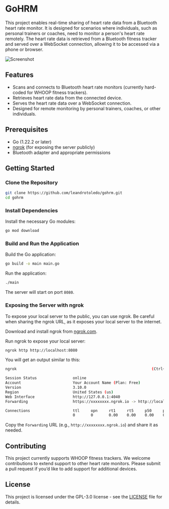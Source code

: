 # GoHRM

This project enables real-time sharing of heart rate data from a Bluetooth heart rate monitor. It is designed for scenarios where individuals, such as personal trainers or coaches, need to monitor a person's heart rate remotely. The heart rate data is retrieved from a Bluetooth fitness tracker and served over a WebSocket connection, allowing it to be accessed via a phone or browser.

![Screenshot](https://github.com/leandrotoledo/gohrm/assets/615742/b710e85f-3ea0-43dd-9e6f-e940d10389b4)

## Features

- Scans and connects to Bluetooth heart rate monitors (currently hard-coded for WHOOP fitness trackers).
- Retrieves heart rate data from the connected device.
- Serves the heart rate data over a WebSocket connection.
- Designed for remote monitoring by personal trainers, coaches, or other individuals.

## Prerequisites

- Go (1.22.2 or later)
- [ngrok](https://ngrok.com/) (for exposing the server publicly)
- Bluetooth adapter and appropriate permissions

## Getting Started

### Clone the Repository

```sh
git clone https://github.com/leandrotoledo/gohrm.git
cd gohrm
```

### Install Dependencies

Install the necessary Go modules:

```sh
go mod download
```

### Build and Run the Application

Build the Go application:

```sh
go build -o main main.go
```

Run the application:

```sh
./main
```

The server will start on port `8080`.

### Exposing the Server with ngrok

To expose your local server to the public, you can use ngrok. Be careful when sharing the ngrok URL, as it exposes your local server to the internet.

Download and install ngrok from [ngrok.com](https://ngrok.com/).

Run ngrok to expose your local server:

```sh
ngrok http http://localhost:8080
```

You will get an output similar to this:

```sh
ngrok                                                            (Ctrl+C to quit)

Session Status                online
Account                       Your Account Name (Plan: Free)
Version                       3.10.0
Region                        United States (us)
Web Interface                 http://127.0.0.1:4040
Forwarding                    https://xxxxxxxx.ngrok.io -> http://localhost:8080

Connections                   ttl     opn     rt1     rt5     p50     p90
                              0       0       0.00    0.00    0.00    0.00
```

Copy the `Forwarding` URL (e.g., `http://xxxxxxxx.ngrok.io`) and share it as needed.

## Contributing

This project currently supports WHOOP fitness trackers. We welcome contributions to extend support to other heart rate monitors. Please submit a pull request if you’d like to add support for additional devices.

## License

This project is licensed under the GPL-3.0 license - see the [LICENSE](LICENSE) file for details.